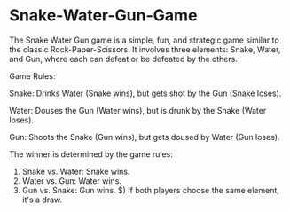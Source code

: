 # Snake-Water-Gun-Game
The Snake Water Gun game is a simple, fun, and strategic game similar to the classic Rock-Paper-Scissors. It involves three elements: Snake, Water, and Gun, where each can defeat or be defeated by the others.

Game Rules:

Snake: Drinks Water (Snake wins), but gets shot by the Gun (Snake loses).

Water: Douses the Gun (Water wins), but is drunk by the Snake (Water loses).

Gun: Shoots the Snake (Gun wins), but gets doused by Water (Gun loses).

The winner is determined by the game rules:
1) Snake vs. Water: Snake wins.
2) Water vs. Gun: Water wins.
3) Gun vs. Snake: Gun wins.
$) If both players choose the same element, it's a draw.
